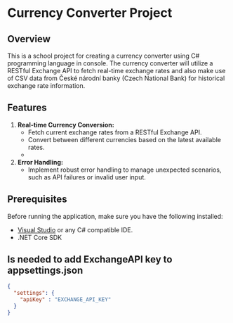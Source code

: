 # Currency Converter Project

## Overview

This is a school project for creating a currency converter using C# programming language in console. The currency converter will utilize a RESTful Exchange API to fetch real-time exchange rates and also make use of CSV data from České národní banky (Czech National Bank) for historical exchange rate information.

## Features

1. **Real-time Currency Conversion:**
   - Fetch current exchange rates from a RESTful Exchange API.
   - Convert between different currencies based on the latest available rates.
   - 
2. **Error Handling:**
   - Implement robust error handling to manage unexpected scenarios, such as API failures or invalid user input.

## Prerequisites

Before running the application, make sure you have the following installed:

- [Visual Studio](https://visualstudio.microsoft.com/) or any C# compatible IDE.
- .NET Core SDK

## Is needed to add ExchangeAPI key to appsettings.json

```json
{
  "settings": {
    "apiKey" : "EXCHANGE_API_KEY"
  }
}
```
